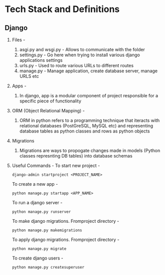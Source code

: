 # Tech Stack and Definitions

## Django
1. Files - 
    1. asgi.py and wsgi.py - Allows to communicate with the folder
    2. settings.py - Go here when trying to install various django applications settings
    3. urls.py - Used to route various URLs to different routes
    4. manage.py - Manage application, create database server, manage URLS etc
2. Apps -
    1. In django, app is a modular component of project responsible for a specific piece of functionality
3. ORM (Object Relational Mapping) -
    1. ORM in python refers to a programming technique that iteracts with relational databases (PostGreSQL, MySQL etc)
    and representing database tables as python classes and rows as python objects
4. Migrations
    1. Migrations are ways to propogate changes made in models (Python classes represnting DB tables) into database schemas
5. Useful Commands -
    To start new project -
    ```
    django-admin startproject <PROJECT_NAME>
    ```

    To create a new app -
    ```
    python manage.py startapp <APP_NAME>
    ```

    To run a django server -
    ```
    python manage.py runserver
    ```

    To make django migrations. Fromproject directory -
    ```
    python manage.py makemigrations
    ```

    To apply django migrations. Fromproject directory -
    ```
    python manage.py migrate
    ```

    To create django users -
    ```
    python manage.py createsuperuser
    ```